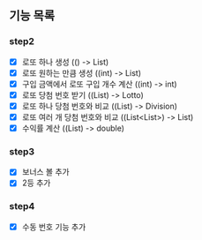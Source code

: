 ## 기능 목록
### step2
+ [X] 로또 하나 생성 (() -> List<Integer>)
+ [X] 로또 원하는 만큼 생성 ((int) -> List<Lotto>)
+ [X] 구입 금액에서 로또 구입 개수 계산 ((int) -> int)
+ [X] 로또 당첨 번호 받기 ((List<Integer>) -> Lotto)
+ [X] 로또 하나 당첨 번호와 비교 ((List<Integer>) -> Division)
+ [X] 로또 여러 개 당첨 번호와 비교 ((List<List<Integer>>) -> List<Integer>)
+ [X] 수익률 계산 ((List<Integer>) -> double)

### step3
+ [X] 보너스 볼 추가
+ [X] 2등 추가

### step4
+ [X] 수동 번호 기능 추가